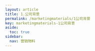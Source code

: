 ```yaml
---
layout: article
title: 1.公司背景
permalink: /marketingmaterials/1公司背景
key: marketingmaterials-1公司背景
aside:
  toc: true
sidebar:
  nav: 营销物料
---
```




<bro/><bro/>
